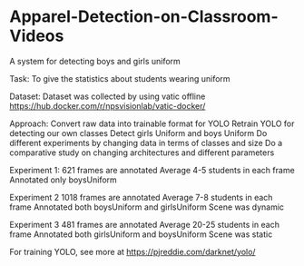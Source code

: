 # Apparel-Detection-on-Classroom-Videos
A system for detecting boys and girls uniform

Task:
To give the statistics about students wearing uniform

Dataset:
Dataset was collected by using vatic offline
https://hub.docker.com/r/npsvisionlab/vatic-docker/

Approach:
Convert raw data into trainable format for YOLO
Retrain YOLO for detecting our own classes
Detect girls Uniform and boys Uniform
Do different experiments by changing data in terms of classes and size
Do a comparative study on changing architectures and different parameters

Experiment 1:
621 frames are annotated
Average 4-5 students in each frame
Annotated only boysUniform

Experiment 2
1018 frames are annotated
Average 7-8 students in each frame
Annotated both boysUniform and girlsUniform
Scene was dynamic

Experiment 3
481 frames are annotated
Average 20-25 students in each frame
Annotated both girlsUniform and boysUniform
Scene was static

For training YOLO, see more at https://pjreddie.com/darknet/yolo/
